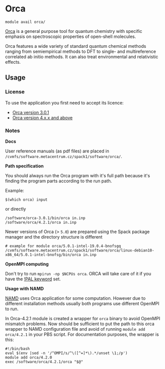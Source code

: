 # Orca 

    module avail orca/

[Orca](https://orcaforum.kofo.mpg.de/app.php/portal) is a general purpose tool for quantum chemistry with specific emphasis on spectroscopic properties of open-shell molecules. 

Orca features a wide variety of standard quantum chemical methods ranging from semiempirical methods to DFT to single- and multireference correlated ab initio methods. It can also treat environmental and relativistic effects. 

## Usage

### License

To use the application you first need to accept its licence:

- [Orca version 3.0.1](https://signup.e-infra.cz/fed/registrar/?vo=meta&group=lic_orca)
- [Orca version 4.x.x and above](https://signup.e-infra.cz/fed/registrar/?vo=meta&group=lic_orca40)

### Notes

**Docs**

User reference manuals (as pdf files) are placed in `/cvmfs/software.metacentrum.cz/spack1/software/orca/`.

**Path specification**

You should always run the Orca program with it's full path because it's finding the program parts according to the run path. 

Example:

    $(which orca) input

or directly

    /software/orca-3.0.1/bin/orca in.inp
    /software/orca/4.2.1/orca in.inp

Newer versions of Orca (> `5.0`) are prepared using the Spack package manager and the directory structure is different

    # example for module orca/5.0.1-intel-19.0.4-bnofsgq
    /cvmfs/software.metacentrum.cz/spack1/software/orca/linux-debian10-x86_64/5.0.1-intel-bnofsg/bin/orca in.inp

**OpenMPI computing**

Don't try to run `mpirun -np $NCPUs orca`. ORCA will take care of it if you have the [!PAL keyword](https://www.orcasoftware.de/tutorials_orca/first_steps/parallel.html) set.

**Usage with NAMD**

[NAMD](../../software/sw-list/namd.md) uses Orca application for some computation. However due to different installation methods usually both programs use different OpenMPI to run. 

In Orca-4.2.1 module is created a wrapper for `orca` binary to avoid OpenMPI mismatch problems. Now should be sufficient to put the path to this orca wrapper to NAMD configuration file and avoid of running `module add orca/4.2.1` in your PBS script. For documentation purposes, the wrapper is this:

```
#!/bin/bash
eval $(env |sed -n '/^OMPI/s/^\([^=]*\).*/unset \1;/p')
module add orca/4.2.0
exec /software/orca/4.2.1/orca "$@"
```

